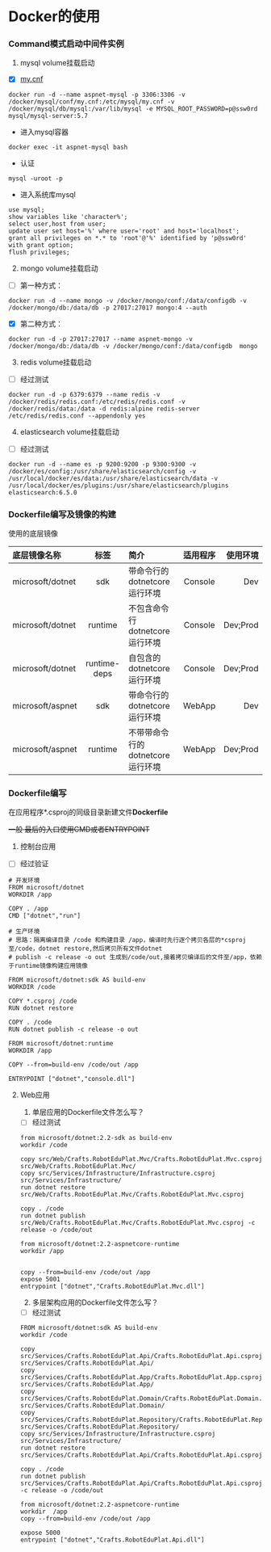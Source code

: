 ﻿# Docker的使用

### Command模式启动中间件实例

1. mysql volume挂载启动
* [x] [my.cnf](./configs/my.cnf)
```
docker run -d --name aspnet-mysql -p 3306:3306 -v /docker/mysql/conf/my.cnf:/etc/mysql/my.cnf -v /docker/mysql/db/mysql:/var/lib/mysql -e MYSQL_ROOT_PASSWORD=p@ssw0rd mysql/mysql-server:5.7
```
* 进入mysql容器

```
docker exec -it aspnet-mysql bash
```
* 认证

```
mysql -uroot -p

```
* 进入系统库mysql
```
use mysql;
show variables like 'character%';
select user,host from user;
update user set host='%' where user='root' and host='localhost';
grant all privileges on *.* to 'root'@'%' identified by 'p@ssw0rd' with grant option;
flush privileges;
```

2. mongo volume挂载启动

* [ ] 第一种方式：
```
docker run -d --name mongo -v /docker/mongo/conf:/data/configdb -v /docker/mongo/db:/data/db -p 27017:27017 mongo:4 --auth
```

* [x] 第二种方式：
```
docker run -d -p 27017:27017 --name aspnet-mongo -v /docker/mongo/db:/data/db -v /docker/mongo/conf:/data/configdb  mongo
```

3. redis volume挂载启动
* [ ] 经过测试
```
docker run -d -p 6379:6379 --name redis -v /docker/redis/redis.conf:/etc/redis/redis.conf -v /docker/redis/data:/data -d redis:alpine redis-server /etc/redis/redis.conf --appendonly yes
```

4. elasticsearch volume挂载启动
* [ ] 经过测试
```
docker run -d --name es -p 9200:9200 -p 9300:9300 -v /docker/es/config:/usr/share/elasticsearch/config -v /usr/local/docker/es/data:/usr/share/elasticsearch/data -v /usr/local/docker/es/plugins:/usr/share/elasticsearch/plugins elasticsearch:6.5.0 
```

### Dockerfile编写及镜像的构建

使用的底层镜像

|底层镜像名称|标签|简介|适用程序|使用环境|
|:------|:------:|:------|:------:|------:|
|microsoft/dotnet|sdk|带命令行的dotnetcore运行环境|Console|Dev|
|microsoft/dotnet|runtime|不包含命令行dotnetcore运行环境|Console|Dev;Prod|
|microsoft/dotnet|runtime-deps|自包含的dotnetcore运行环境|Console|Dev;Prod|
|microsoft/aspnet|sdk|带命令行的dotnetcore运行环境|WebApp|Dev|
|microsoft/aspnet|runtime|不带带命令行的dotnetcore运行环境|WebApp|Dev;Prod|

### Dockerfile编写

在应用程序*.csproj的同级目录新建文件**Dockerfile**

~~一般 最后的入口使用CMD或者ENTRYPOINT~~

1. 控制台应用

* [ ] 经过验证
```
# 开发环境
FROM microsoft/dotnet
WORKDIR /app

COPY . /app
CMD ["dotnet","run"]

# 生产环境
# 思路：隔离编译目录 /code 和构建目录 /app，编译时先行逐个拷贝各层的*csproj至/code，dotnet restore,然后拷贝所有文件dotnet 
# publish -c release -o out 生成到/code/out,接着拷贝编译后的文件至/app，依赖于runtime镜像构建应用镜像

FROM microsoft/dotnet:sdk AS build-env
WORKDIR /code

COPY *.csproj /code
RUN dotnet restore

COPY . /code
RUN dotnet publish -c release -o out

FROM microsoft/dotnet:runtime
WORKDIR /app

COPY --from=build-env /code/out /app

ENTRYPOINT ["dotnet","console.dll"]

```
2. Web应用

    1. 单层应用的Dockerfile文件怎么写？
    * [ ] 经过测试

    ```
    from microsoft/dotnet:2.2-sdk as build-env
    workdir /code 

    copy src/Web/Crafts.RobotEduPlat.Mvc/Crafts.RobotEduPlat.Mvc.csproj src/Web/Crafts.RobotEduPlat.Mvc/
    copy src/Services/Infrastructure/Infrastructure.csproj src/Services/Infrastructure/
    run dotnet restore src/Web/Crafts.RobotEduPlat.Mvc/Crafts.RobotEduPlat.Mvc.csproj

    copy . /code
    run dotnet publish src/Web/Crafts.RobotEduPlat.Mvc/Crafts.RobotEduPlat.Mvc.csproj -c release -o /code/out

    from microsoft/dotnet:2.2-aspnetcore-runtime 
    workdir /app


    copy --from=build-env /code/out /app
    expose 5001
    entrypoint ["dotnet","Crafts.RobotEduPlat.Mvc.dll"]

    ```

    2. 多层架构应用的Dockerfile文件怎么写？
    * [ ] 经过测试

    ```
    FROM microsoft/dotnet:sdk AS build-env
    workdir /code

    copy src/Services/Crafts.RobotEduPlat.Api/Crafts.RobotEduPlat.Api.csproj src/Services/Crafts.RobotEduPlat.Api/
    copy src/Services/Crafts.RobotEduPlat.App/Crafts.RobotEduPlat.App.csproj src/Services/Crafts.RobotEduPlat.App/
    copy src/Services/Crafts.RobotEduPlat.Domain/Crafts.RobotEduPlat.Domain.csproj src/Services/Crafts.RobotEduPlat.Domain/
    copy src/Services/Crafts.RobotEduPlat.Repository/Crafts.RobotEduPlat.Repository.csproj src/Services/Crafts.RobotEduPlat.Repository/
    copy src/Services/Infrastructure/Infrastructure.csproj  src/Services/Infrastructure/
    run dotnet restore src/Services/Crafts.RobotEduPlat.Api/Crafts.RobotEduPlat.Api.csproj

    copy . /code
    run dotnet publish src/Services/Crafts.RobotEduPlat.Api/Crafts.RobotEduPlat.Api.csproj -c release -o /code/out

    from microsoft/dotnet:2.2-aspnetcore-runtime 
    workdir  /app
    copy --from=build-env /code/out /app

    expose 5000 
    entrypoint ["dotnet","Crafts.RobotEduPlat.Api.dll"]
    ```
